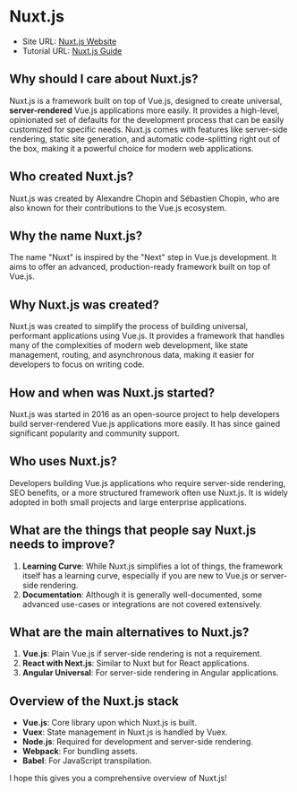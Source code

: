 # Nuxt.js

- Site URL: [Nuxt.js Website](https://nuxtjs.org/)
- Tutorial URL: [Nuxt.js Guide](https://nuxtjs.org/docs/get-started/installation)

## Why should I care about Nuxt.js?

Nuxt.js is a framework built on top of Vue.js, designed to create universal, **server-rendered** Vue.js applications more easily. It provides a high-level, opinionated set of defaults for the development process that can be easily customized for specific needs. Nuxt.js comes with features like server-side rendering, static site generation, and automatic code-splitting right out of the box, making it a powerful choice for modern web applications.

## Who created Nuxt.js?

Nuxt.js was created by Alexandre Chopin and Sébastien Chopin, who are also known for their contributions to the Vue.js ecosystem.

## Why the name Nuxt.js?

The name "Nuxt" is inspired by the "Next" step in Vue.js development. It aims to offer an advanced, production-ready framework built on top of Vue.js.

## Why Nuxt.js was created?

Nuxt.js was created to simplify the process of building universal, performant applications using Vue.js. It provides a framework that handles many of the complexities of modern web development, like state management, routing, and asynchronous data, making it easier for developers to focus on writing code.

## How and when was Nuxt.js started?

Nuxt.js was started in 2016 as an open-source project to help developers build server-rendered Vue.js applications more easily. It has since gained significant popularity and community support.

## Who uses Nuxt.js?

Developers building Vue.js applications who require server-side rendering, SEO benefits, or a more structured framework often use Nuxt.js. It is widely adopted in both small projects and large enterprise applications.

## What are the things that people say Nuxt.js needs to improve?

1. **Learning Curve**: While Nuxt.js simplifies a lot of things, the framework itself has a learning curve, especially if you are new to Vue.js or server-side rendering.
2. **Documentation**: Although it is generally well-documented, some advanced use-cases or integrations are not covered extensively.

## What are the main alternatives to Nuxt.js?

1. **Vue.js**: Plain Vue.js if server-side rendering is not a requirement.
2. **React with Next.js**: Similar to Nuxt but for React applications.
3. **Angular Universal**: For server-side rendering in Angular applications.

## Overview of the Nuxt.js stack

- **Vue.js**: Core library upon which Nuxt.js is built.
- **Vuex**: State management in Nuxt.js is handled by Vuex.
- **Node.js**: Required for development and server-side rendering.
- **Webpack**: For bundling assets.
- **Babel**: For JavaScript transpilation.

I hope this gives you a comprehensive overview of Nuxt.js!
